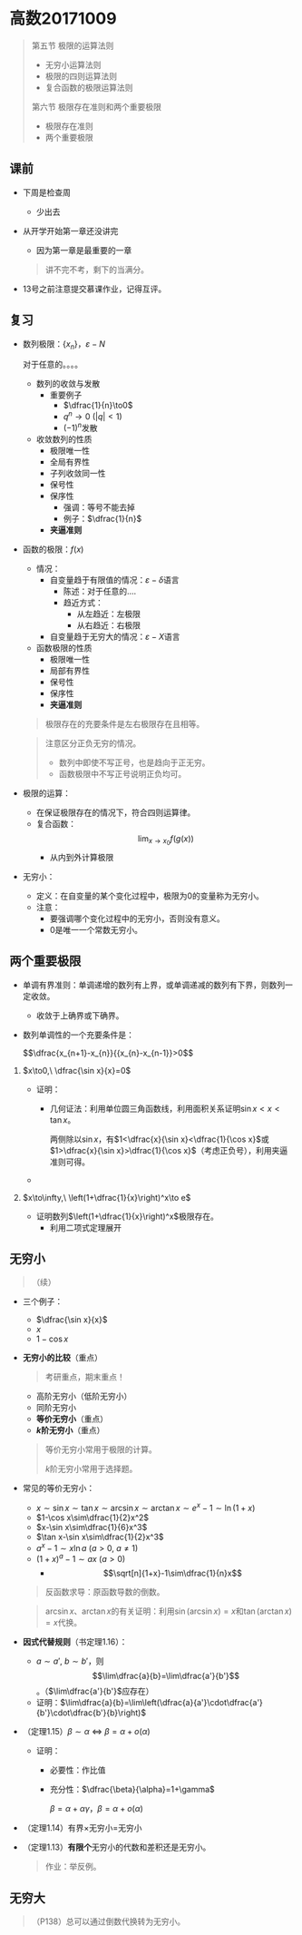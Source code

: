 # 高数20171009

> 第五节 极限的运算法则
>
> - 无穷小运算法则
> - 极限的四则运算法则
> - 复合函数的极限运算法则
>
> 第六节 极限存在准则和两个重要极限
>
> - 极限存在准则
> - 两个重要极限

## 课前

- 下周是检查周

  - 少出去

- 从开学开始第一章还没讲完

  - 因为第一章是最重要的一章

  > 讲不完不考，剩下的当满分。

- 13号之前注意提交慕课作业，记得互评。

## 复习

- 数列极限：$\{x_n\}$，$\varepsilon-N$

  对于任意的。。。。

  - 数列的收敛与发散
    - 重要例子
      - $\dfrac{1}{n}\to0$
      - $q^n\to 0\ (|q|<1)$
      - $(-1)^n$发散
  - 收敛数列的性质
    - 极限唯一性
    - 全局有界性
    - 子列收敛同一性
    - 保号性
    - 保序性
      - 强调：等号不能去掉
      - 例子：$\dfrac{1}{n}$
    - **夹逼准则**

- 函数的极限：$f(x)$

  - 情况：
    - 自变量趋于有限值的情况：$\varepsilon-\delta$语言
      - 陈述：对于任意的....
      - 趋近方式：
        - 从左趋近：左极限
        - 从右趋近：右极限
    - 自变量趋于无穷大的情况：$\varepsilon-X$语言
  - 函数极限的性质
    - 极限唯一性
    - 局部有界性
    - 保号性
    - 保序性
    - **夹逼准则**

  > 极限存在的充要条件是左右极限存在且相等。

  > 注意区分正负无穷的情况。
  >
  > - 数列中即使不写正号，也是趋向于正无穷。
  > - 函数极限中不写正号说明正负均可。

- 极限的运算：

  - 在保证极限存在的情况下，符合四则运算律。
  - 复合函数：$$\lim_{x\to x_0}{f(g(x))}$$
    - 从内到外计算极限

- 无穷小：

  - 定义：在自变量的某个变化过程中，极限为0的变量称为无穷小。
  - 注意：
    - 要强调哪个变化过程中的无穷小，否则没有意义。
    - $0$是唯一一个常数无穷小。

## 两个重要极限

- 单调有界准则：单调递增的数列有上界，或单调递减的数列有下界，则数列一定收敛。

  - 收敛于上确界或下确界。

- 数列单调性的一个充要条件是：

  $$\dfrac{x_{n+1}-x_{n}}{{x_{n}-x_{n-1}}>0$$

1. $x\to0,\ \dfrac{\sin x}{x}=0$

   - 证明：

     - 几何证法：利用单位圆三角函数线，利用面积关系证明$\sin x<x<\tan x$。

       两侧除以$\sin x$，有$1<\dfrac{x}{\sin x}<\dfrac{1}{\cos x}$或$1>\dfrac{x}{\sin x}>\dfrac{1}{\cos x}$（考虑正负号），利用夹逼准则可得。

   - ​

2. $x\to\infty,\ \left(1+\dfrac{1}{x}\right)^x\to e$

   - 证明数列$\left(1+\dfrac{1}{x}\right)^x$极限存在。
     - 利用二项式定理展开





## 无穷小

> （续）

- 三个例子：

  - $\dfrac{\sin x}{x}$
  - $x$
  - $1-\cos x$

- **无穷小的比较**（重点）

  > 考研重点，期末重点！

  - 高阶无穷小（低阶无穷小）
  - 同阶无穷小
  - **等价无穷小**（重点）
  - **$k$阶无穷小**（重点）

  > 等价无穷小常用于极限的计算。
  >
  > $k$阶无穷小常用于选择题。

- 常见的等价无穷小：

  - $x\sim\sin x \sim\tan x\sim\arcsin x\sim\arctan x\sim e^x-1\sim\ln(1+x)$
  - $1-\cos x\sim\dfrac{1}{2}x^2$
  - $x-\sin x\sim\dfrac{1}{6}x^3$
  - $\tan x-\sin x\sim\dfrac{1}{2}x^3$
  - $a^x-1\sim x\ln a\ (a>0,\ a\neq 1)$
  - $(1+x)^a-1\sim ax\ (a>0)$
    - $$\sqrt[n]{1+x}-1\sim\dfrac{1}{n}x$$

  > 反函数求导：原函数导数的倒数。

  > $\arcsin x$、$\arctan x$的有关证明：利用$\sin(\arcsin x)=x$和$\tan(\arctan x) = x$代换。

- **因式代替规则**（书定理1.16）：

  - $a\sim a',\ b\sim b'$，则$$\lim\dfrac{a}{b}=\lim\dfrac{a'}{b'}$$。（$\lim\dfrac{a'}{b'}$应存在）
  - 证明：$\lim\dfrac{a}{b}=\lim\left(\dfrac{a}{a'}\cdot\dfrac{a'}{b'}\cdot\dfrac{b'}{b}\right)$

- （定理1.15）$\beta\sim\alpha\ \Leftrightarrow\ \beta=\alpha+o(\alpha)$

  - 证明：

    - 必要性：作比值

    - 充分性：$\dfrac{\beta}{\alpha}=1+\gamma$

      $\beta=\alpha+\alpha\gamma$，$\beta=\alpha+o(\alpha)$

- （定理1.14）有界$\times$无穷小$=$无穷小

- （定理1.13）**有限个**无穷小的代数和差积还是无穷小。

  > 作业：举反例。



## 无穷大

> （P138）总可以通过倒数代换转为无穷小。